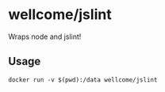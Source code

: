 # wellcome/jslint

Wraps node and jslint!

## Usage

```
docker run -v $(pwd):/data wellcome/jslint
```